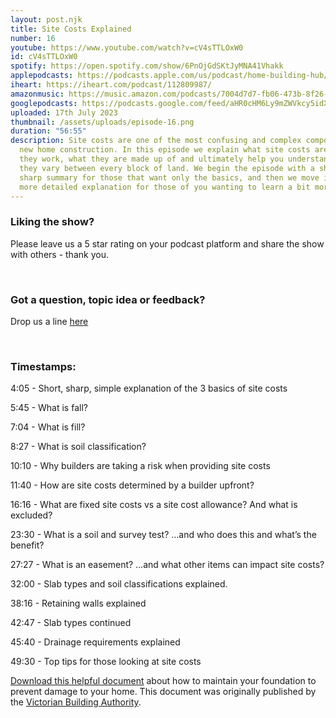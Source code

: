 ```yaml
---
layout: post.njk
title: Site Costs Explained
number: 16
youtube: https://www.youtube.com/watch?v=cV4sTTLOxW0
id: cV4sTTLOxW0
spotify: https://open.spotify.com/show/6PnOjGdSKtJyMNA41Vhakk
applepodcasts: https://podcasts.apple.com/us/podcast/home-building-hub/id1681936589
iheart: https://iheart.com/podcast/112809987/
amazonmusic: https://music.amazon.com/podcasts/7004d7d7-fb06-473b-8f26-8ce9992cac11
googlepodcasts: https://podcasts.google.com/feed/aHR0cHM6Ly9mZWVkcy5idXp6c3Byb3V0LmNvbS8yMTM5MTU1LnJzcw==
uploaded: 17th July 2023
thumbnail: /assets/uploads/episode-16.png
duration: "56:55"
description: Site costs are one of the most confusing and complex components in
  new home construction. In this episode we explain what site costs are, how
  they work, what they are made up of and ultimately help you understand why
  they vary between every block of land. We begin the episode with a short and
  sharp summary for those that want only the basics, and then we move into the
  more detailed explanation for those of you wanting to learn a bit more.
---
```

### Liking the show?

Please leave us a 5 star rating on your podcast platform and share the show with others - thank you.

<br>

### Got a question, topic idea or feedback?

Drop us a line <a href="/contact" target="_blank">here</a>

<br>

### Timestamps:

4:05 - Short, sharp, simple explanation of the 3 basics of site costs

5:45 - What is fall?

7:04 - What is fill?

8:27 - What is soil classification?

10:10 - Why builders are taking a risk when providing site costs

11:40 - How are site costs determined by a builder upfront?

16:16 - What are fixed site costs vs a site cost allowance? And what is excluded?

23:30 - What is a soil and survey test? …and who does this and what’s the benefit?

27:27 - What is an easement? …and what other items can impact site costs?  

32:00 - Slab types and soil classifications explained.

38:16 - Retaining walls explained

42:47 - Slab types continued

45:40 - Drainage requirements explained

49:30 - Top tips for those looking at site costs

<a href="/assets/uploads/minimising-foundation-movement-damage-to-house.pdf" id="contact-us" target="_blank">Download this helpful document</a> about how to maintain your foundation to prevent damage to your home.  This document was originally published by the <a href="https://www.vba.vic.gov.au" id="contact-us" target="_blank">Victorian Building Authority</a>.